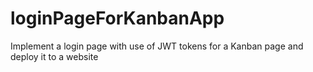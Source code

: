 # loginPageForKanbanApp
Implement a login page with use of JWT tokens for a Kanban page and deploy it to a website
